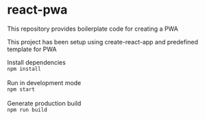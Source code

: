# react-pwa
This repository provides boilerplate code for creating a PWA

This project has been setup using create-react-app and predefined template for PWA <br />

Install dependencies <br /> `npm install` <br /> <br />
Run in development mode <br /> `npm start` <br /> <br />
Generate production build <br /> `npm run build`
